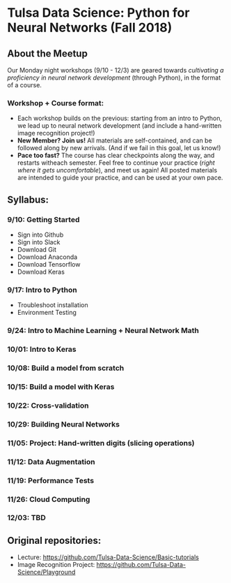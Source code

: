 # Tulsa Data Science: Python for Neural Networks (Fall 2018)

## About the Meetup
Our Monday night workshops (9/10 - 12/3) are geared towards *cultivating a proficiency in neural network development* (through Python), in the format of a course. 
### Workshop + Course format:
- Each workshop builds on the previous: starting from an intro to Python, we lead up to neural network development (and include a hand-written image recognition project!)
- **New Member? Join us!** All materials are self-contained, and can be followed along by new arrivals. (And if we fail in this goal, let us know!)
- **Pace too fast?** The course has clear checkpoints along the way, and restarts witheach semester. Feel free to continue your practice (*right where it gets uncomfortable*), and meet us again! All posted materials are intended to guide your practice, and can be used at your own pace. 

## Syllabus:
### 9/10: Getting Started
- Sign into Github
- Sign into Slack
- Download Git
- Download Anaconda
- Download Tensorflow
- Download Keras

### 9/17: Intro to Python
- Troubleshoot installation
- Environment Testing

### 9/24: Intro to Machine Learning + Neural Network Math

### 10/01: Intro to Keras

### 10/08: Build a model from scratch

### 10/15: Build a model with Keras

### 10/22: Cross-validation

### 10/29: Building Neural Networks

### 11/05: Project: Hand-written digits (slicing operations)

### 11/12: Data Augmentation

### 11/19: Performance Tests

### 11/26: Cloud Computing

### 12/03: TBD


## Original  repositories:
- Lecture: https://github.com/Tulsa-Data-Science/Basic-tutorials
- Image Recognition Project: https://github.com/Tulsa-Data-Science/Playground
